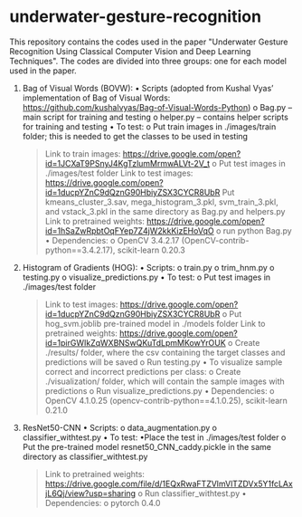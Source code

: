 # underwater-gesture-recognition

This repository contains the codes used in the paper "Underwater Gesture Recognition Using Classical Computer Vision and Deep Learning Techniques". The codes are divided into three groups: one for each model used in the paper.

1. Bag of Visual Words (BOVW):
  •	Scripts (adopted from Kushal Vyas’ implementation of Bag of Visual Words: https://github.com/kushalvyas/Bag-of-Visual-Words-Python) 
    o	Bag.py – main script for training and testing
    o	helper.py – contains helper scripts for training and testing
  •	To test: 
    o	Put train images in ./images/train folder; this is needed to get the classes to be used in  testing 
    > Link to train images: https://drive.google.com/open?id=1JCXaT9PSnyJ4KgTzlumMrmwALVt-2V_t
    o	Put test images in ./images/test folder 
    > Link to test images: https://drive.google.com/open?id=1ducpYZnC9dQznG90HbiyZSX3CYCR8UbR
    Put kmeans_cluster_3.sav, mega_histogram_3.pkl, svm_train_3.pkl, and vstack_3.pkl in the same directory as Bag.py and helpers.py 
    > Link to pretrained weights: https://drive.google.com/open?id=1hSaZwRpbtOqFYep7Z4jW2kkKizEHoVqO
    o	run python Bag.py
  •	Dependencies:
    o	OpenCV 3.4.2.17 (OpenCV-contrib-python==3.4.2.17), scikit-learn 0.20.3
2. Histogram of Gradients (HOG):
  •	Scripts:
    o	train.py
    o	trim_hnm.py 
    o	testing.py
    o	visualize_predictions.py
  •	To test:
    o	Put test images in ./images/test folder 
    > Link to test images: https://drive.google.com/open?id=1ducpYZnC9dQznG90HbiyZSX3CYCR8UbR
    o	Put hog_svm.joblib pre-trained model in ./models folder 
    > Link to pretrained weights: https://drive.google.com/open?id=1pirGWIkZqWXBNSwQKuTdLpmMKowYrOUK
    o	Create ./results/ folder, where the csv containing the target classes and predictions will be saved
    o	Run testing.py
  •	To visualize sample correct and incorrect predictions per class:
    o	Create ./visualization/ folder, which will contain the sample images with predictions
    o	Run visualize_predictions.py
  •	Dependencies:
    o	OpenCV 4.1.0.25 (opencv-contrib-python==4.1.0.25), scikit-learn 0.21.0
3. ResNet50-CNN
  •	Scripts:
    o	data_augmentation.py
    o	classifier_withtest.py
  •	To test:
    •Place the test in ./images/test folder
    o Put the pre-trained model resnet50_CNN_caddy.pickle in the same directory as classifier_withtest.py
    > Link to pretrained weights: https://drive.google.com/file/d/1EQxRwaFTZVlmVlTZDVx5Y1fcLAxjL6Qj/view?usp=sharing
    o Run classifier_withtest.py
   •	Dependencies:
    o pytorch 0.4.0
    
    
  
   
  
